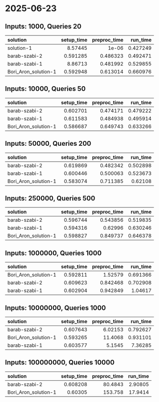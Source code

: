 # 2025-06-23

## Inputs: 1000, Queries 20

| solution             |   setup_time |   preproc_time |   run_time |
|:---------------------|-------------:|---------------:|-----------:|
| solution-1           |     8.57445  |       1e-06    |   0.427249 |
| barab-szabi-2        |     0.591285 |       0.486323 |   0.492471 |
| barab-szabi-1        |     8.86713  |       0.481992 |   0.529855 |
| Bori_Aron_solution-1 |     0.592948 |       0.613014 |   0.660976 |

## Inputs: 10000, Queries 50

| solution             |   setup_time |   preproc_time |   run_time |
|:---------------------|-------------:|---------------:|-----------:|
| barab-szabi-2        |     0.602701 |       0.474171 |   0.479222 |
| barab-szabi-1        |     0.611583 |       0.484938 |   0.495914 |
| Bori_Aron_solution-1 |     0.586687 |       0.649743 |   0.633266 |

## Inputs: 50000, Queries 200

| solution             |   setup_time |   preproc_time |   run_time |
|:---------------------|-------------:|---------------:|-----------:|
| barab-szabi-2        |     0.619869 |       0.482342 |   0.502898 |
| barab-szabi-1        |     0.600446 |       0.500063 |   0.523673 |
| Bori_Aron_solution-1 |     0.583074 |       0.711385 |   0.62108  |

## Inputs: 250000, Queries 500

| solution             |   setup_time |   preproc_time |   run_time |
|:---------------------|-------------:|---------------:|-----------:|
| barab-szabi-2        |     0.596744 |       0.543856 |   0.519835 |
| barab-szabi-1        |     0.594316 |       0.62996  |   0.630246 |
| Bori_Aron_solution-1 |     0.598827 |       0.849737 |   0.646378 |

## Inputs: 1000000, Queries 1000

| solution             |   setup_time |   preproc_time |   run_time |
|:---------------------|-------------:|---------------:|-----------:|
| Bori_Aron_solution-1 |     0.592811 |       1.52579  |   0.691366 |
| barab-szabi-2        |     0.609623 |       0.842468 |   0.702908 |
| barab-szabi-1        |     0.602904 |       0.942849 |   1.04617  |

## Inputs: 10000000, Queries 1000

| solution             |   setup_time |   preproc_time |   run_time |
|:---------------------|-------------:|---------------:|-----------:|
| barab-szabi-2        |     0.607643 |        6.02153 |   0.792627 |
| Bori_Aron_solution-1 |     0.593265 |       11.4068  |   0.931101 |
| barab-szabi-1        |     0.603577 |        5.1545  |   7.36285  |

## Inputs: 100000000, Queries 10000

| solution             |   setup_time |   preproc_time |   run_time |
|:---------------------|-------------:|---------------:|-----------:|
| barab-szabi-2        |     0.608208 |        80.4843 |    2.90805 |
| Bori_Aron_solution-1 |     0.60305  |       153.758  |   17.9414  |
